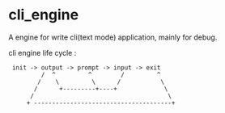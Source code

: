 cli_engine
==========

A engine for write cli(text mode) application, mainly for debug. 


cli engine life cycle :

     init -> output -> prompt -> input -> exit
             /  ^         ^        /         ^
            /    \         \      /           \
           /      +---------+----+             \
          /                                     \
         + --------------------------------------+
